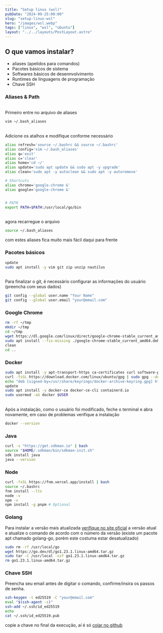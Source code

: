 ```yaml
---
title: "Setup linux (wsl)"
pubDate: "2024-09-25:00:00"
slug: "setup-linux-wsl"
hero: "/images/wsl.webp"
tags: ["linux", "wsl", "ubuntu"]
layout: "../../layouts/PostLayout.astro"
---
```


## O que vamos instalar?
- aliases (apelidos para comandos)
- Pacotes básicos de sistema
- Softwares básicos de desennvolvimento
- Runtimes de linguagens de programação
- Chave SSH

### Aliases & Path
<br>
Primeiro entre no arquivo de aliases

``` sh
vim ~/.bash_aliases
```
<br>
Adicione os atalhos e modifique conforme necessário

``` sh
alias refresh='source ~/.bashrc && source ~/.bashrc'
alias config='vim ~/.bash_aliases'
alias q='exit'
alias c='clear'
alias home='cd ~/'
alias update='sudo apt update && sudo apt -y upgrade'
alias clean='sudo apt -y autoclean && sudo apt -y autoremove'

# Shortcuts
alias chrome='google-chrome &'
alias google='google-chrome &'


# PATH
export PATH=$PATH:/usr/local/go/bin
```
<br>
agora recarregue o arquivo

``` sh
source ~/.bash_aliases
```
com estes aliases fica muito mais fácil daqui para frente

### Pacotes básicos
``` sh
update
sudo apt install -y vim git zip unzip nautilus
```

<br>
Para finalizar o git, é necessário configurar as informações do usuário (preencha com seus dados)

``` sh
git config --global user.name "Your Name"
git config --global user.email "your@email.com"
```

### Google Chrome
``` sh
rm -rf ~/tmp
mkdir ~/tmp
cd ~/tmp
wget https://dl.google.com/linux/direct/google-chrome-stable_current_amd64.deb
sudo apt install --fix-missing ./google-chrome-stable_current_amd64.deb
clean
cd ..
```
### Docker
``` sh
sudo apt install -y apt-transport-https ca-certificates curl software-properties-common
curl -fsSL https://download.docker.com/linux/ubuntu/gpg | sudo gpg --dearmor -o /usr/share/keyrings/docker-archive-keyring.gpg
echo "deb [signed-by=/usr/share/keyrings/docker-archive-keyring.gpg] https://download.docker.com/linux/ubuntu $(lsb_release -cs) stable" | sudo tee /etc/apt/sources.list.d/docker.list > /dev/null
update
sudo apt install -y docker-ce docker-ce-cli containerd.io
sudo usermod -aG docker $USER
```

<br>
Após a instalação, como o usuário foi modificado, feche o terminal e abra novamente, em caso de problemas verifique a instalação

``` sh
docker --version
```

### Java
``` sh
curl -s "https://get.sdkman.io" | bash
source "$HOME/.sdkman/bin/sdkman-init.sh"
sdk install java
java --version
```

### Node
``` sh
curl -fsSL https://fnm.vercel.app/install | bash
source ~/.bashrc
fnm install --lts
node -v
npm -v
npm install -g pnpm # Optional
```

### Golang

Para instalar a versão mais atualizada [verifique no site oficial](https://go.dev/doc/install) a versão atual e atualize o comando de acordo com o número da versão (existe um pacote apt chamado golang-go, porém este costuma estar desatualizado)
``` sh
sudo rm -rf /usr/local/go 
wget https://go.dev/dl/go1.23.1.linux-amd64.tar.gz
sudo tar -C /usr/local -xzf go1.23.1.linux-amd64.tar.gz
rm go1.23.1.linux-amd64.tar.gz
```

### Chave SSH

Preencha seu email antes de digitar o comando, confirme/insira os passos de senha.

``` sh
ssh-keygen -t ed25519 -C "your@email.com"
eval "$(ssh-agent -s)"
ssh-add ~/.ssh/id_ed25519
echo
cat ~/.ssh/id_ed25519.pub
```
copie a chave no final da execução, aí é só [colar no github](https://github.com/settings/ssh/new)



